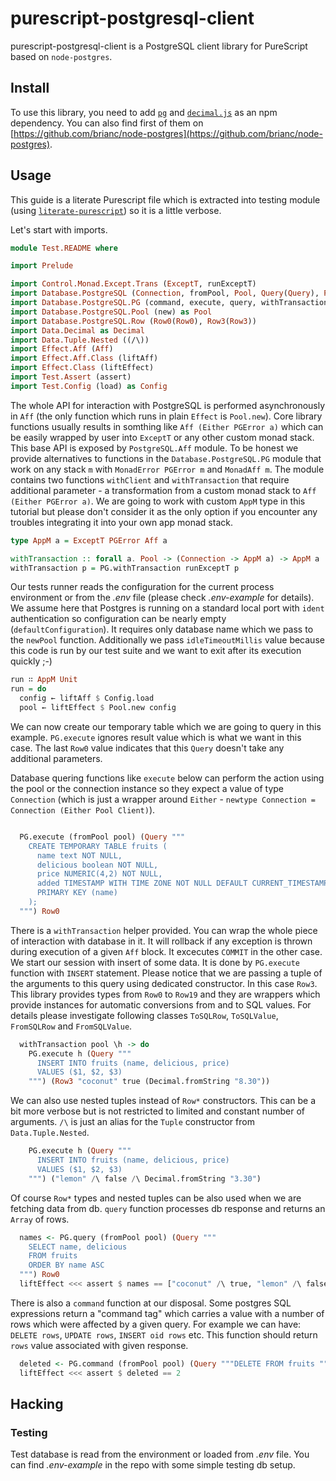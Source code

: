 # purescript-postgresql-client

purescript-postgresql-client is a PostgreSQL client library for PureScript based on `node-postgres`.

## Install

To use this library, you need to add [`pg`][pg] and [`decimal.js`][decimal.js] as an npm dependency. You can also
find first of them on [https://github.com/brianc/node-postgres](https://github.com/brianc/node-postgres).

## Usage

This guide is a literate Purescript file which is extracted into testing module (using [`literate-purescript`](https://github.com/Thimoteus/literate-purescript)) so it is a little verbose.

Let's start with imports.

```purescript
module Test.README where

import Prelude

import Control.Monad.Except.Trans (ExceptT, runExceptT)
import Database.PostgreSQL (Connection, fromPool, Pool, Query(Query), PGError)
import Database.PostgreSQL.PG (command, execute, query, withTransaction) as PG
import Database.PostgreSQL.Pool (new) as Pool
import Database.PostgreSQL.Row (Row0(Row0), Row3(Row3))
import Data.Decimal as Decimal
import Data.Tuple.Nested ((/\))
import Effect.Aff (Aff)
import Effect.Aff.Class (liftAff)
import Effect.Class (liftEffect)
import Test.Assert (assert)
import Test.Config (load) as Config
```

The whole API for interaction with PostgreSQL is performed asynchronously in `Aff`
(the only function which runs in plain `Effect` is `Pool.new`). Core library
functions usually results in somthing like `Aff (Either PGError a)` which can be easily
wrapped by user into `ExceptT` or any other custom monad stack. This base API is exposed by
`PostgreSQL.Aff` module.
To be honest we provide alternatives to functions in the `Database.PostgreSQL.PG` module that work on any stack `m` with `MonadError PGError m` and `MonadAff m`.
The module contains two functions `withClient` and `withTransaction` that require additional parameter - a transformation from a custom monad stack to `Aff (Either PGError a)`.
We are going to work with custom `AppM` type in this tutorial but please don't consider it as the only option
if you encounter any troubles integrating it into your own app monad stack.

```purescript
type AppM a = ExceptT PGError Aff a

withTransaction :: forall a. Pool -> (Connection -> AppM a) -> AppM a
withTransaction p = PG.withTransaction runExceptT p
```

Our tests runner reads the configuration for the current process environment or from
the _.env_ file (please check _.env-example_ for details).
We assume here that Postgres is running on a standard local port
with `ident` authentication so configuration can be nearly empty (`defaultConfiguration`).
It requires only database name which we pass to the `newPool` function.
Additionally we pass `idleTimeoutMillis` value because this code
is run by our test suite and we want to exit after its execution quickly ;-)


```purescript
run ∷ AppM Unit
run = do
  config ← liftAff $ Config.load
  pool ← liftEffect $ Pool.new config
```

We can now create our temporary table which we are going to query in this example.
`PG.execute` ignores result value which is what we want in this case.
The last `Row0` value indicates that this `Query` doesn't take any additional parameters.

Database quering functions like `execute` below can perform the action using the pool 
or the connection instance so they expect a value of type `Connection` (which is just
a wrapper around `Either` - `newtype Connection = Connection (Either Pool Client)`).

```purescript

  PG.execute (fromPool pool) (Query """
    CREATE TEMPORARY TABLE fruits (
      name text NOT NULL,
      delicious boolean NOT NULL,
      price NUMERIC(4,2) NOT NULL,
      added TIMESTAMP WITH TIME ZONE NOT NULL DEFAULT CURRENT_TIMESTAMP,
      PRIMARY KEY (name)
    );
  """) Row0
```

There is a `withTransaction` helper provided. You can wrap the whole
piece of interaction with database in it. It will rollback if any exception
is thrown during execution of a given `Aff` block. It excecutes `COMMIT`
in the other case.
We start our session with insert of some data. It is done by `PG.execute`
function with `INSERT` statement.
Please notice that we are passing a tuple of the arguments to this query
using dedicated constructor. In this case `Row3`.  This library provides types
from `Row0` to `Row19` and they are wrappers which provide instances for
automatic conversions from and to SQL values.
For details please investigate following classes `ToSQLRow`, `ToSQLValue`,
`FromSQLRow` and `FromSQLValue`.

```purescript
  withTransaction pool \h -> do
    PG.execute h (Query """
      INSERT INTO fruits (name, delicious, price)
      VALUES ($1, $2, $3)
    """) (Row3 "coconut" true (Decimal.fromString "8.30"))
```

We can also use nested tuples instead of `Row*` constructors. This can be a bit more
verbose but is not restricted to limited and constant number of arguments.
`/\` is just an alias for the `Tuple` constructor from `Data.Tuple.Nested`.

```purescript
    PG.execute h (Query """
      INSERT INTO fruits (name, delicious, price)
      VALUES ($1, $2, $3)
    """) ("lemon" /\ false /\ Decimal.fromString "3.30")
```

Of course `Row*` types and nested tuples can be also used when we are fetching
data from db.
`query` function processes db response and returns an `Array` of rows.

```purescript
  names <- PG.query (fromPool pool) (Query """
    SELECT name, delicious
    FROM fruits
    ORDER BY name ASC
  """) Row0
  liftEffect <<< assert $ names == ["coconut" /\ true, "lemon" /\ false]
```

There is also a `command` function at our disposal.
Some postgres SQL expressions return a "command tag" which carries
a value with a number of rows which were affected by a given query.
For example we can have: `DELETE rows`, `UPDATE rows`, `INSERT oid rows` etc.
This function should return `rows` value associated with given response.

```purescript
  deleted <- PG.command (fromPool pool) (Query """DELETE FROM fruits """) Row0
  liftEffect <<< assert $ deleted == 2
```

[pg]: https://www.npmjs.com/package/pg
[decimal.js]: https://www.npmjs.com/package/decimal.js

## Hacking

### Testing

Test database is read from the environment or loaded from _.env_ file. You can find _.env-example_ in the repo with some simple testing db setup.

